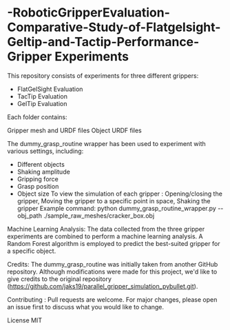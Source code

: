 # -RoboticGripperEvaluation-Comparative-Study-of-Flatgelsight-Geltip-and-Tactip-Performance-Gripper Experiments
This repository consists of experiments for three different grippers:

- FlatGelSight Evaluation
- TacTip Evaluation
- GelTip Evaluation
  
Each folder contains:

Gripper mesh and URDF files
Object URDF files

The dummy_grasp_routine wrapper has been used to experiment with various settings, including:

- Different objects
- Shaking amplitude
- Gripping force
- Grasp position
- Object size
To view the simulation of each gripper : Opening/closing the gripper, Moving the gripper to a specific point in space, Shaking the gripper
Example command: python dummy_grasp_routine_wrapper.py --obj_path ./sample_raw_meshes/cracker_box.obj
  
Machine Learning Analysis:
The data collected from the three gripper experiments are combined to perform a machine learning analysis. A Random Forest algorithm is employed to predict the best-suited gripper for a specific object.

Credits: 
The dummy_grasp_routine was initially taken from another GitHub repository. Although modifications were made for this project, we'd like to give credits to the original repository (https://github.com/jaks19/parallel_gripper_simulation_pybullet.git).

Contributing : 
Pull requests are welcome. For major changes, please open an issue first to discuss what you would like to change.

License
MIT







